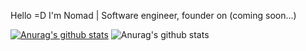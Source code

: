 Hello =D I'm Nomad
| Software engineer, founder on (coming soon...)

[![Anurag's github stats](https://github-readme-stats.vercel.app/api?username=died-ego)](https://github.com/anuraghazra/github-readme-stats)
![Anurag's github stats](https://github-readme-stats.vercel.app/api?username=died-ego&show_icons=true)
